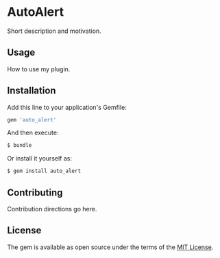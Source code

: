 # AutoAlert
Short description and motivation.

## Usage
How to use my plugin.

## Installation
Add this line to your application's Gemfile:

```ruby
gem 'auto_alert'
```

And then execute:
```bash
$ bundle
```

Or install it yourself as:
```bash
$ gem install auto_alert
```

## Contributing
Contribution directions go here.

## License
The gem is available as open source under the terms of the [MIT License](https://opensource.org/licenses/MIT).
